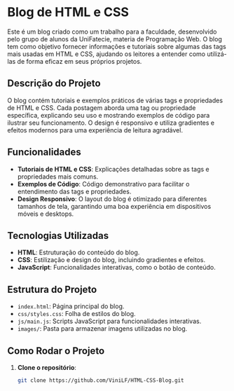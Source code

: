 # Blog de HTML e CSS

Este é um blog criado como um trabalho para a faculdade, desenvolvido pelo grupo de alunos da UniFatecie, materia de Programação Web. O blog tem como objetivo fornecer informações e tutoriais sobre algumas das tags mais usadas em HTML e CSS, ajudando os leitores a entender como utilizá-las de forma eficaz em seus próprios projetos.

## Descrição do Projeto

O blog contém tutoriais e exemplos práticos de várias tags e propriedades de HTML e CSS. Cada postagem aborda uma tag ou propriedade específica, explicando seu uso e mostrando exemplos de código para ilustrar seu funcionamento. O design é responsivo e utiliza gradientes e efeitos modernos para uma experiência de leitura agradável.

## Funcionalidades

- **Tutoriais de HTML e CSS**: Explicações detalhadas sobre as tags e propriedades mais comuns.
- **Exemplos de Código**: Código demonstrativo para facilitar o entendimento das tags e propriedades.
- **Design Responsivo**: O layout do blog é otimizado para diferentes tamanhos de tela, garantindo uma boa experiência em dispositivos móveis e desktops.

## Tecnologias Utilizadas

- **HTML**: Estruturação do conteúdo do blog.
- **CSS**: Estilização e design do blog, incluindo gradientes e efeitos.
- **JavaScript**: Funcionalidades interativas, como o botão de conteúdo.

## Estrutura do Projeto

- `index.html`: Página principal do blog.
- `css/styles.css`: Folha de estilos do blog.
- `js/main.js`: Scripts JavaScript para funcionalidades interativas.
- `images/`: Pasta para armazenar imagens utilizadas no blog.

## Como Rodar o Projeto

1. **Clone o repositório**:

   ```bash
   git clone https://github.com/ViniLF/HTML-CSS-Blog.git
